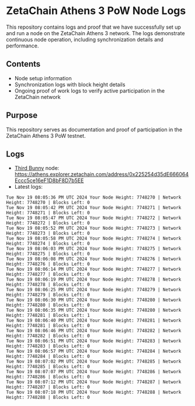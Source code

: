 # ZetaChain Athens 3 PoW Node Logs
This repository contains logs and proof that we have successfully set up and run a node on the ZetaChain Athens 3 network. The logs demonstrate continuous node operation, including synchronization details and performance.

## Contents
- Node setup information
- Synchronization logs with block height details
- Ongoing proof of work logs to verify active participation in the ZetaChain network

## Purpose
This repository serves as documentation and proof of participation in the ZetaChain Athens 3 PoW testnet.

## Logs

- [Third Bunny](https://thirdbunny.xyz/) node: https://athens.explorer.zetachain.com/address/0x225254d35dE666064Eccc5ce16eF1D8bF8D7b5EE
- Latest logs:
```
Tue Nov 19 08:05:36 PM UTC 2024 Your Node Height: 7748270 | Network Height: 7748270 | Blocks Left: 0
Tue Nov 19 08:05:42 PM UTC 2024 Your Node Height: 7748271 | Network Height: 7748271 | Blocks Left: 0
Tue Nov 19 08:05:47 PM UTC 2024 Your Node Height: 7748272 | Network Height: 7748272 | Blocks Left: 0
Tue Nov 19 08:05:52 PM UTC 2024 Your Node Height: 7748273 | Network Height: 7748273 | Blocks Left: 0
Tue Nov 19 08:05:58 PM UTC 2024 Your Node Height: 7748274 | Network Height: 7748274 | Blocks Left: 0
Tue Nov 19 08:06:03 PM UTC 2024 Your Node Height: 7748275 | Network Height: 7748275 | Blocks Left: 0
Tue Nov 19 08:06:08 PM UTC 2024 Your Node Height: 7748276 | Network Height: 7748276 | Blocks Left: 0
Tue Nov 19 08:06:14 PM UTC 2024 Your Node Height: 7748277 | Network Height: 7748277 | Blocks Left: 0
Tue Nov 19 08:06:19 PM UTC 2024 Your Node Height: 7748278 | Network Height: 7748278 | Blocks Left: 0
Tue Nov 19 08:06:25 PM UTC 2024 Your Node Height: 7748279 | Network Height: 7748279 | Blocks Left: 0
Tue Nov 19 08:06:30 PM UTC 2024 Your Node Height: 7748280 | Network Height: 7748280 | Blocks Left: 0
Tue Nov 19 08:06:35 PM UTC 2024 Your Node Height: 7748280 | Network Height: 7748281 | Blocks Left: 1
Tue Nov 19 08:06:40 PM UTC 2024 Your Node Height: 7748281 | Network Height: 7748281 | Blocks Left: 0
Tue Nov 19 08:06:46 PM UTC 2024 Your Node Height: 7748282 | Network Height: 7748282 | Blocks Left: 0
Tue Nov 19 08:06:51 PM UTC 2024 Your Node Height: 7748283 | Network Height: 7748283 | Blocks Left: 0
Tue Nov 19 08:06:57 PM UTC 2024 Your Node Height: 7748284 | Network Height: 7748284 | Blocks Left: 0
Tue Nov 19 08:07:02 PM UTC 2024 Your Node Height: 7748285 | Network Height: 7748285 | Blocks Left: 0
Tue Nov 19 08:07:07 PM UTC 2024 Your Node Height: 7748286 | Network Height: 7748286 | Blocks Left: 0
Tue Nov 19 08:07:12 PM UTC 2024 Your Node Height: 7748287 | Network Height: 7748287 | Blocks Left: 0
Tue Nov 19 08:07:18 PM UTC 2024 Your Node Height: 7748288 | Network Height: 7748288 | Blocks Left: 0
```
